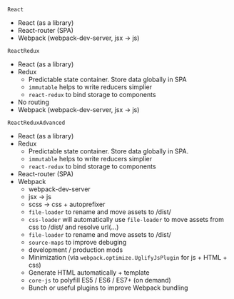 
`React`
- React (as a library)
- React-router (SPA)
- Webpack (webpack-dev-server, jsx -> js)

`ReactRedux`
- React (as a library)
- Redux
  - Predictable state container. Store data globally in SPA
  - `immutable` helps to write reducers simplier
  - `react-redux` to bind storage to components
- No routing
- Webpack (webpack-dev-server, jsx -> js)

`ReactReduxAdvanced`
- React (as a library)
- Redux 
  - Predictable state container. Store data globally in SPA.
  - `immutable` helps to write reducers simplier
  - `react-redux` to bind storage to components
- React-router (SPA)
- Webpack
  - webpack-dev-server
  - jsx -> js
  - scss -> css + autoprefixer
  - `file-loader` to rename and move assets to /dist/
  - `css-loader` will automatically use `file-loader` to move assets from css to /dist/ and resolve url(...)
  - `file-loader` to rename and move assets to /dist/
  - `source-maps` to improve debuging
  - development / production mods
  - Minimization (via `webpack.optimize.UglifyJsPlugin` for js + HTML + css)
  - Generate HTML automatically + template
  - `core-js` to polyfill ES5 / ES6 / ES7+ (on demand)
  - Bunch or useful plugins to improve Webpack bundling
